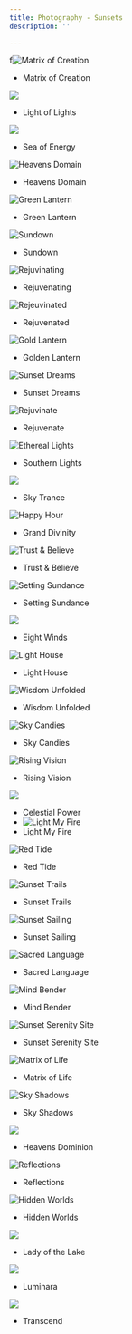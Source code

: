 ```yaml
---
title: Photography - Sunsets
description: ''

---
```

f![](/assets/img/printfavorite.JPG "Matrix of Creation")

* Matrix of Creation

![](/assets/img/img_1601.jpeg)

* Light of Lights

![](/assets/img/img_1590.jpeg)

* Sea of Energy

![](/assets/img/img_0154.jpeg "Heavens Domain")

* Heavens Domain

![](/assets/img/img_0138.jpeg "Green Lantern")

* Green Lantern

![](/assets/img/img_0087.jpeg "Sundown")

* Sundown

![](/assets/img/img_0021.jpeg "Rejuvinating")

* Rejuvenating

![](/assets/img/img_0019.jpeg "Rejeuvinated")

* Rejuvenated

![](/assets/img/img_0125.jpeg "Gold Lantern")

* Golden Lantern

![](/assets/img/img_0350.JPEG "Sunset Dreams")

* Sunset Dreams

![](/assets/img/img_9996.jpeg "Rejuvinate")

* Rejuvenate

![](/assets/img/img_9768.jpeg "Ethereal Lights")

* Southern Lights

![](/assets/img/img_4718.jpeg)

* Sky Trance

![](/assets/img/img_9772.jpeg "Happy Hour")

* Grand Divinity

![](/assets/img/img_9959.jpeg "Trust & Believe")

* Trust & Believe

![](/assets/img/img_9694.jpeg "Setting Sundance")

* Setting Sundance

![](/assets/img/img_1592.jpeg)

* Eight Winds

![](/assets/img/img_9338.jpeg "Light House")

* Light House

![](/assets/img/img_0213.jpeg "Wisdom Unfolded")

* Wisdom Unfolded

![](/assets/img/img_7887.jpeg "Sky Candies")

* Sky Candies

![](/assets/img/img_9693.jpeg "Rising Vision")

* Rising Vision

![](/assets/img/img_3206.jpeg)

* Celestial Power
* ![](/assets/img/img_9518.jpeg "Light My Fire")
* Light My Fire

![](/assets/img/img_7580.jpeg "Red Tide")

* Red Tide

![](/assets/img/img_9880.jpeg "Sunset Trails")

* Sunset Trails

![](/assets/img/img_9516.jpeg "Sunset Sailing")

* Sunset Sailing

![](/assets/img/sunsetgoldenray.JPG "Sacred Language")

* Sacred Language

![](/assets/img/img_9664.jpeg "Mind Bender")

* Mind Bender

![](/assets/img/img_9332.jpeg "Sunset Serenity Site")

* Sunset Serenity Site

![](/assets/img/sunset-valleys.JPG "Matrix of Life")

* Matrix of Life

![](/assets/img/img_3692.jpeg "Sky Shadows")

* Sky Shadows

![](/assets/img/img_4764.jpeg)

* Heavens Dominion

![](/assets/img/img_9215.jpeg "Reflections")

* Reflections

![](/assets/img/img_9324.jpeg "Hidden Worlds")

* Hidden Worlds

![](/assets/img/img_3697.jpeg)

* Lady of the Lake

![](/assets/img/img_7009.jpeg)

* Luminara

![](/assets/img/img_4720.jpeg)

* Transcend